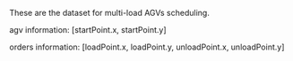 These are the dataset for multi-load AGVs scheduling.


agv information: [startPoint.x, startPoint.y]


orders information: [loadPoint.x, loadPoint.y, unloadPoint.x, unloadPoint.y]
